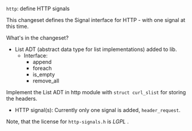 `http`: define HTTP signals

This changeset defines the Signal interface for HTTP - with one signal at this time.

What's in the changeset?

* List ADT (abstract data type for list implementations) added to lib.
  * Interface:
    * append
    * foreach
    * is_empty
    * remove_all

Implement the List ADT in http module with `struct curl_slist` for storing the headers.

* HTTP signal(s):
Currently only one signal is added, `header_request`.

Note, that the license for `http-signals.h` is *LGPL* .

